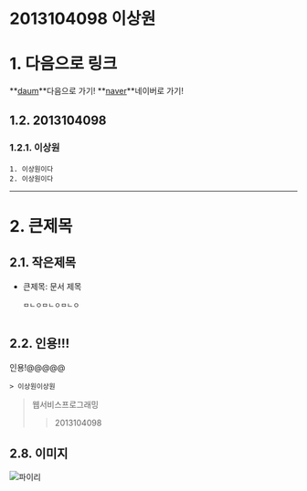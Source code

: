 2013104098 이상원
======================

# 1. 다음으로 링크
**[daum](http://www.daum.net/)**다음으로 가기!
**[naver](http://www.naver.com/)**네이버로 가기!

## 1.2. 2013104098
### 1.2.1. 이상원
	1. 이상원이다
	2. 이상원이다
****
# 2. 큰제목
## 2.1. 작은제목
* 큰제목: 문서 제목
    ```
    ㅁㄴㅇㅁㄴㅇㅁㄴㅇ


## 2.2. 인용!!!
인용!@@@@@
```
> 이상원이상원
```
> 웹서비스프로그래밍
>	> 2013104098



## 2.8. 이미지

![파이리](http://issue.chosun.com/poll//data/image/solve/solve_30_20170728191124.jpg)
